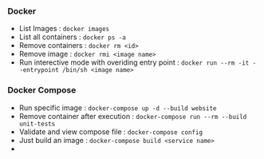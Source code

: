 ### Docker
- List Images : `docker images`
- List all containers : `docker ps -a`
- Remove containers : `docker rm <id>`
- Remove image : `docker rmi <image name>`
- Run interective mode with overiding entry point : `docker run --rm -it --entrypoint /bin/sh <image name>`

### Docker Compose
- Run specific image : `docker-compose up -d --build website`
- Remove container after execution : `docker-compose run --rm --build unit-tests`
- Validate and view compose file : `docker-compose config`
- Just build an image : `docker-compose build <service name>`
- 
